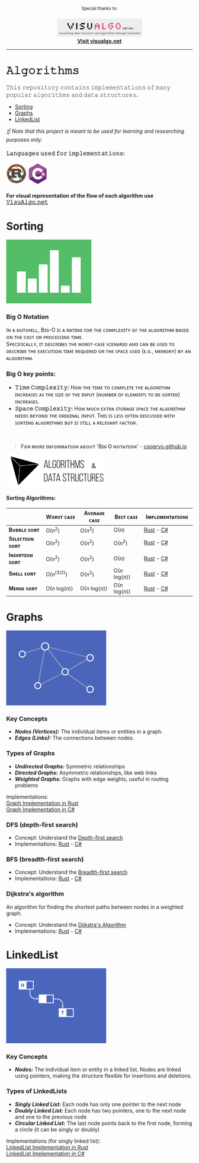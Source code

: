 <div align="center">

<sup>Special thanks to:</sup>

<a href="https://visualgo.net/en">
  <div>
    <img src="https://github.com/AnastasKosstow/algorithms/blob/main/assets/VisuAlgo.png" width="230" alt="visualgo" />
  </div>
  <b>
    Visit visualgo.net
  </b>
</a>

<hr />
</div>

# 𝙰𝚕𝚐𝚘𝚛𝚒𝚝𝚑𝚖𝚜
𝚃𝚑𝚒𝚜 𝚛𝚎𝚙𝚘𝚜𝚒𝚝𝚘𝚛𝚢 𝚌𝚘𝚗𝚝𝚊𝚒𝚗𝚜 𝚒𝚖𝚙𝚕𝚎𝚖𝚎𝚗𝚝𝚊𝚝𝚒𝚘𝚗𝚜 𝚘𝚏 𝚖𝚊𝚗𝚢 𝚙𝚘𝚙𝚞𝚕𝚊𝚛 𝚊𝚕𝚐𝚘𝚛𝚒𝚝𝚑𝚖𝚜 𝚊𝚗𝚍 𝚍𝚊𝚝𝚊 𝚜𝚝𝚛𝚞𝚌𝚝𝚞𝚛𝚎𝚜．

* [Sorting](#sorting)
* [Graphs](#graphs)
* [LinkedList](#linkedlist)

*☝ Note that this project is meant to be used for learning and researching purposes only.*
<br />

<h4 align="left">𝙻𝚊𝚗𝚐𝚞𝚊𝚐𝚎𝚜 𝚞𝚜𝚎𝚍 𝚏𝚘𝚛 𝚒𝚖𝚙𝚕𝚎𝚖𝚎𝚗𝚝𝚊𝚝𝚒𝚘𝚗𝚜:</h4>
<p align="left">
  <img src="https://github.com/AnastasKosstow/algorithms/blob/main/assets/logo/rust-logo.png" alt="rust" width="55" height="55"/>
  <img src="https://github.com/AnastasKosstow/algorithms/blob/main/assets/logo/csharp-logo.png" alt="csharp" width="55" height="55"/>
</p>

<h4 align="left">For visual representation of the flow of each algorithm use  <a href="https://visualgo.net/en">𝚅𝚒𝚜𝚞𝙰𝚕𝚐𝚘.𝚗𝚎𝚝</a></h4>


# Sorting
<img src="https://github.com/AnastasKosstow/algorithms/blob/main/assets/sorting.gif" width="230" alt="sorting" />

### Big O Notation
Iɴ ᴀ ɴᴜᴛꜱʜᴇʟʟ, Bɪɢ-O ɪꜱ ᴀ ʀᴀᴛɪɴɢ ꜰᴏʀ ᴛʜᴇ ᴄᴏᴍᴘʟᴇxɪᴛʏ ᴏꜰ ᴛʜᴇ ᴀʟɢᴏʀɪᴛʜᴍ ʙᴀꜱᴇᴅ ᴏɴ ᴛʜᴇ ᴄᴏꜱᴛ ᴏʀ ᴘʀᴏᴄᴇꜱꜱɪɴɢ ᴛɪᴍᴇ.
<br>
Sᴘᴇᴄɪꜰɪᴄᴀʟʟʏ, ɪᴛ ᴅᴇꜱᴄʀɪʙᴇꜱ ᴛʜᴇ ᴡᴏʀꜱᴛ-ᴄᴀꜱᴇ ꜱᴄᴇɴᴀʀɪᴏ ᴀɴᴅ ᴄᴀɴ ʙᴇ ᴜꜱᴇᴅ ᴛᴏ ᴅᴇꜱᴄʀɪʙᴇ ᴛʜᴇ ᴇxᴇᴄᴜᴛɪᴏɴ ᴛɪᴍᴇ ʀᴇqᴜɪʀᴇᴅ ᴏʀ ᴛʜᴇ ꜱᴘᴀᴄᴇ ᴜꜱᴇᴅ (ᴇ.ɢ., ᴍᴇᴍᴏʀʏ) ʙʏ ᴀɴ ᴀʟɢᴏʀɪᴛʜᴍ.

### Big O key points:
 - <b>𝚃𝚒𝚖𝚎 𝙲𝚘𝚖𝚙𝚕𝚎𝚡𝚒𝚝𝚢:</b> Hᴏᴡ ᴛʜᴇ ᴛɪᴍᴇ ᴛᴏ ᴄᴏᴍᴘʟᴇᴛᴇ ᴛʜᴇ ᴀʟɢᴏʀɪᴛʜᴍ ɪɴᴄʀᴇᴀꜱᴇꜱ ᴀꜱ ᴛʜᴇ ꜱɪᴢᴇ ᴏꜰ ᴛʜᴇ ɪɴᴘᴜᴛ (ɴᴜᴍʙᴇʀ ᴏꜰ ᴇʟᴇᴍᴇɴᴛꜱ ᴛᴏ ʙᴇ ꜱᴏʀᴛᴇᴅ) ɪɴᴄʀᴇᴀꜱᴇꜱ.
 - <b>𝚂𝚙𝚊𝚌𝚎 𝙲𝚘𝚖𝚙𝚕𝚎𝚡𝚒𝚝𝚢:</b> Hᴏᴡ ᴍᴜᴄʜ ᴇxᴛʀᴀ ꜱᴛᴏʀᴀɢᴇ ꜱᴘᴀᴄᴇ ᴛʜᴇ ᴀʟɢᴏʀɪᴛʜᴍ ɴᴇᴇᴅꜱ ʙᴇʏᴏɴᴅ ᴛʜᴇ ᴏʀɪɢɪɴᴀʟ ɪɴᴘᴜᴛ. Tʜɪꜱ ɪꜱ ʟᴇꜱꜱ ᴏꜰᴛᴇɴ ᴅɪꜱᴄᴜꜱꜱᴇᴅ ᴡɪᴛʜ ꜱᴏʀᴛɪɴɢ ᴀʟɢᴏʀɪᴛʜᴍꜱ ʙᴜᴛ ɪꜱ ꜱᴛɪʟʟ ᴀ ʀᴇʟᴇᴠᴀɴᴛ ꜰᴀᴄᴛᴏʀ.

<br>

> <b>Fᴏʀ ᴍᴏʀᴇ ɪɴꜰᴏʀᴍᴀᴛɪᴏɴ ᴀʙᴏᴜᴛ 'Bɪɢ O ɴᴏᴛᴀᴛɪᴏɴ'</b> - <a href="https://cooervo.github.io/Algorithms-DataStructures-BigONotation/big-O-notation.html">cooervo.github.io</a>
<a href="https://cooervo.github.io/Algorithms-DataStructures-BigONotation/index.html">
  <div>
    <img src="https://github.com/AnastasKosstow/algorithms/blob/main/assets/logo-algos.svg" width="270" alt="visualgo" />
  </div>
</a>

#### Sorting Algorithms: 

<table>
  <thead>
    <tr>
      <th width="170"></th>
      <th width="170">Wᴏʀꜱᴛ ᴄᴀꜱᴇ</th>
      <th width="170">Aᴠᴇʀᴀɢᴇ ᴄᴀꜱᴇ</th>
      <th width="170">Bᴇꜱᴛ ᴄᴀꜱᴇ</th>
      <th width="170">Iᴍᴘʟᴇᴍᴇɴᴛᴀᴛɪᴏɴꜱ</th>
    </tr>
  </thead>
  <tbody>
    <tr>
      <td><b>Bᴜʙʙʟᴇ ꜱᴏʀᴛ</b></td>
      <td>O(<i>n</i><sup>2</sup>)</td>
      <td>O(<i>n</i><sup>2</sup>)</td>
      <td>O(<i>n</i>)</td>
      <td>
        <a href="https://github.com/AnastasKosstow/algorithms/blob/main/rust/src/sorting/bubble_sort.rs">Rust</a> - 
        <a href="https://github.com/AnastasKosstow/algorithms/blob/main/csharp/BubbleSort/Program.cs">C#</a></td>
    </tr>
    <tr>
      <td><b>Sᴇʟᴇᴄᴛɪᴏɴ ꜱᴏʀᴛ</b></td>
      <td>O(<i>n</i><sup>2</sup>)</td>
      <td>O(<i>n</i><sup>2</sup>)</td>
      <td>O(<i>n</i><sup>2</sup>)</td>
      <td>
        <a href="https://github.com/AnastasKosstow/algorithms/blob/main/rust/src/sorting/selection_sort.rs">Rust</a> - 
        <a href="https://github.com/AnastasKosstow/algorithms/blob/main/csharp/SelectionSort/Program.cs">C#</a></td>
    </tr>
    <tr>
      <td><b>Iɴꜱᴇʀᴛɪᴏɴ ꜱᴏʀᴛ</b></td>
      <td>O(<i>n</i><sup>2</sup>)</td>
      <td>O(<i>n</i><sup>2</sup>)</td>
      <td>O(<i>n</i>)</td>
      <td>
        <a href="https://github.com/AnastasKosstow/algorithms/blob/main/rust/src/sorting/insertion_sort.rs">Rust</a> - 
        <a href="https://github.com/AnastasKosstow/algorithms/blob/main/csharp/InsertionSort/Program.cs">C#</a></td>
    </tr>
    <tr>
      <td><b>Sʜᴇʟʟ ꜱᴏʀᴛ</b></td>
      <td>O(<i>n</i><sup>(3/2)</sup>)</td>
      <td>O(<i>n</i><sup>2</sup>)</td>
      <td>O(<i>n</i> log(<i>n</i>))</td>
      <td>
        <a href="https://github.com/AnastasKosstow/algorithms/blob/main/rust/src/sorting/shell_sort.rs">Rust</a> -
        <a href="https://github.com/AnastasKosstow/algorithms/blob/main/csharp/ShellSort/Program.cs">C#</a></td>
    </tr>
    <tr>
      <td><b>Mᴇʀɢᴇ ꜱᴏʀᴛ</b></td>
      <td>O(<i>n</i> log(<i>n</i>))</td>
      <td>O(<i>n</i> log(<i>n</i>))</td>
      <td>O(<i>n</i> log(<i>n</i>))</td>
      <td>
        <a href="https://github.com/AnastasKosstow/algorithms/blob/main/rust/src/sorting/merge_sort.rs">Rust</a> - 
        <a href="https://github.com/AnastasKosstow/algorithms/blob/main/csharp/MergeSort/Program.cs">C#</a></td>
    </tr>
  </tbody>
</table>


 
Graphs
==========================

<img src="https://github.com/AnastasKosstow/algorithms/blob/main/assets/graphs.gif" width="270" alt="graphs" />

### Key Concepts
 - <b><i>Nodes (Vertices):</i></b> The individual items or entities in a graph.
 - <b><i>Edges (Links):</i></b> The connections between nodes.

### Types of Graphs
 - <b><i>Undirected Graphs:</b></i> Symmetric relationships
 - <b><i>Directed Graphs:</b></i> Asymmetric relationships, like web links
 - <b><i>Weighted Graphs:</b></i> Graphs with edge weights, useful in routing problems

Implementations:
<br>
<a href="https://github.com/AnastasKosstow/algorithms/blob/main/rust/src/graphs/graph.rs">Graph Implementation in Rust</a>
<br>
<a href="https://github.com/AnastasKosstow/algorithms/blob/main/csharp/Graphs/Graph.cs">Graph Implementation in C#</a>

### DFS (depth-first search)

- Concept: Understand the <a href="https://en.wikipedia.org/wiki/Depth-first_search">Depth-first search</a>
- Implementations: <a href="https://github.com/AnastasKosstow/algorithms/blob/main/rust/src/graphs/dfs.rs">Rust</a> - <a href="">C#</a>

### BFS (breadth-first search)

- Concept: Understand the <a href="https://en.wikipedia.org/wiki/Breadth-first_search">Breadth-first search</a>
- Implementations: <a href="https://github.com/AnastasKosstow/algorithms/blob/main/rust/src/graphs/bfs.rs">Rust</a> - <a href="">C#</a>

### Dijkstra's algorithm
An algorithm for finding the shortest paths between nodes in a weighted graph.

- Concept: Understand the <a href="https://en.wikipedia.org/wiki/Dijkstra%27s_algorithm">Dijkstra's Algorithm</a>
- Implementations: <a href="https://github.com/AnastasKosstow/algorithms/blob/main/rust/src/graphs/dijkstra.rs">Rust</a> - <a href="https://github.com/AnastasKosstow/algorithms/blob/main/csharp/Dijkstra/GraphExtensions.cs">C#</a>


LinkedList
==========================

<img src="https://github.com/AnastasKosstow/algorithms/blob/main/assets/list.gif" width="270" alt="list" />

### Key Concepts
 - <b><i>Nodes:</i></b> The individual item or entity in a linked list. Nodes are linked using pointers, making the structure flexible for insertions and deletions.

### Types of LinkedLists
 - <b><i>Singly Linked List:</b></i> Each node has only one pointer to the next node
 - <b><i>Doubly Linked List:</b></i> Each node has two pointers, one to the next node and one to the previous node
 - <b><i>Circular Linked List:</b></i> The last node points back to the first node, forming a circle (it can be singly or doubly)

Implementations (for singly linked list):
<br>
<a href="https://github.com/AnastasKosstow/algorithms/blob/main/rust/src/collections/linked_list.rs">LinkedList Implementation in Rust</a>
<br>
<a href="">LinkedList Implementation in C#</a>
